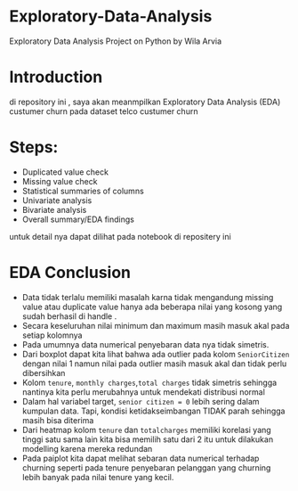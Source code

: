 # Exploratory-Data-Analysis
Exploratory Data Analysis Project on Python by Wila Arvia
# Introduction
di repository ini , saya akan meanmpilkan Exploratory Data Analysis (EDA) custumer churn pada dataset telco custumer churn
# Steps:
* Duplicated value check
* Missing value check 
* Statistical summaries of columns
* Univariate analysis 
* Bivariate analysis
* Overall summary/EDA findings

untuk detail nya dapat dilihat pada notebook di repositery ini

# EDA Conclusion

* Data tidak terlalu memiliki masalah karna tidak mengandung missing value atau duplicate value hanya ada beberapa nilai yang kosong yang sudah berhasil di handle .
* Secara keseluruhan nilai minimum dan maximum masih masuk akal pada setiap kolomnya
* Pada umumnya data numerical penyebaran data nya tidak simetris.
* Dari boxplot dapat kita lihat bahwa ada outlier pada kolom `SeniorCitizen` dengan nilai 1 namun nilai pada outlier masih masuk akal dan tidak perlu dibersihkan
* Kolom `tenure`, `monthly charges`,`total charges` tidak simetris sehingga nantinya kita perlu merubahnya untuk mendekati distribusi normal
* Dalam hal variabel target, `senior citizen = 0` lebih sering dalam kumpulan data. Tapi, kondisi ketidakseimbangan TIDAK parah sehingga masih bisa diterima
* Dari heatmap kolom `tenure` dan `totalcharges` memiliki korelasi yang tinggi satu sama lain kita bisa memilih satu dari 2 itu untuk dilakukan modelling karena mereka redundan
* Pada paiplot kita dapat melihat sebaran data numerical terhadap churning seperti pada tenure penyebaran pelanggan yang churning lebih banyak pada nilai tenure yang kecil.
